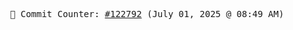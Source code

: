 <p align="center">
    <samp>
        📮 Commit Counter: <a href="https://github.com/Javascript-void0/Javascript-void0/commits/main">#122792</a> (July 01, 2025 @ 08:49 AM)
    </samp>
</p>